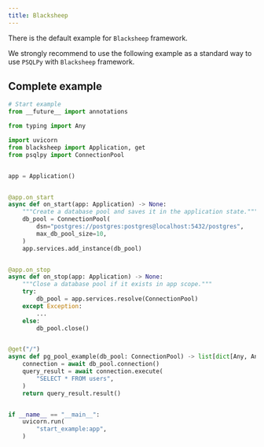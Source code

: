 ```yaml
---
title: Blacksheep
---
```


There is the default example for `Blacksheep` framework.

We strongly recommend to use the following example as a standard way to use `PSQLPy` with `Blacksheep` framework.

## Complete example

```python
# Start example
from __future__ import annotations

from typing import Any

import uvicorn
from blacksheep import Application, get
from psqlpy import ConnectionPool


app = Application()


@app.on_start
async def on_start(app: Application) -> None:
    """Create a database pool and saves it in the application state."""
    db_pool = ConnectionPool(
        dsn="postgres://postgres:postgres@localhost:5432/postgres",
        max_db_pool_size=10,
    )
    app.services.add_instance(db_pool)


@app.on_stop
async def on_stop(app: Application) -> None:
    """Close a database pool if it exists in app scope."""
    try:
        db_pool = app.services.resolve(ConnectionPool)
    except Exception:
        ...
    else:
        db_pool.close()


@get("/")
async def pg_pool_example(db_pool: ConnectionPool) -> list[dict[Any, Any]]:
    connection = await db_pool.connection()
    query_result = await connection.execute(
        "SELECT * FROM users",
    )
    return query_result.result()


if __name__ == "__main__":
    uvicorn.run(
        "start_example:app",
    )
```
